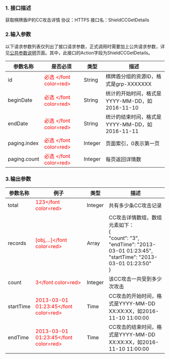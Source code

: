 ### 1. 接口描述
获取棋牌盾IP的CC攻击详情 
协议：HTTPS 
接口名：ShieldCCGetDetails

### 2.输入参数
以下请求参数列表仅列出了接口请求参数，正式调用时需要加上公共请求参数，详见[公共参数说明](/document/product/295/7279)页面。其中，此接口的Action字段为ShieldCCGetDetails。

| 参数名称 | 是否必须 | 类型 | 描述 |
|---------|---------|---------|---------|
| id | <font color=red> 必选 </font color=red> | String |棋牌盾分组的资源ID，格式是grp-XXXXXXX |
| beginDate | <font color=red> 必选 </font color=red> | String |统计的开始时间，格式是YYYY-MM-DD，如2016-11-10|
| endDate | <font color=red> 必选 </font color=red> | String |统计的结束时间，格式是YYYY-MM-DD，如2016-11-11 |
|paging.index | <font color=red> 必选 </font color=red> | Integer |页面索引，0表示第一页 |
| paging.count | <font color=red> 必选 </font color=red> | Integer |每页返回详情数 |

### 3.输出参数

| 参数名称 | 例子| 类型 | 描述 |
|---------|---------|---------|---------|
|total| <font color=red> 123</font color=red> |Integer |共有多少条CC攻击记录|
|records |<font color=red>[obj,…]</font color=red>|Array | CC攻击详情数组，数组元素如下：<br>{<br>"count": "3", <br>"endTime": "2013-03-01 01:23:45",<br>"startTime": "2013-03-01 01:23:50"<br>} |
|count| <font color=red> 3</font color=red> |Integer |该CC攻击一共受到多少次攻击|
|startTime| <font color=red>2013-03-01 01:23:45</font color=red> |Time |CC攻击的开始时间，格式是YYYY-MM-DD XX:XX:XX，如2016-11-10 11:00:00|
|endTime| <font color=red>2013-03-01 01:23:45</font color=red> |Time |CC攻击的结束时间，格式是YYYY-MM-DD XX:XX:XX，如2016-11-10 11:00:00|